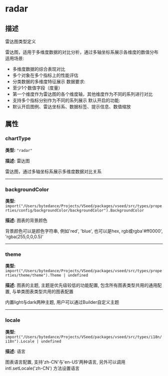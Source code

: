 # radar
## 描述
雷达图类型定义

雷达图，适用于多维度数据的对比分析，通过多轴坐标系展示各维度的数值分布
适用场景:
- 多维度数据的综合表现对比
- 多个对象在多个指标上的性能评估
- 分类数据的多维度特征展示
数据要求:
- 至少1个数值字段（度量）
- 第一个维度作为雷达图的各个维度轴，其他维度作为不同的系列进行对比
- 支持多个指标分别作为不同的系列展示
默认开启的功能:
- 默认开启图例、雷达坐标系、数据标签、提示信息、数值缩放


## 属性

### chartType

**类型:** `"radar"`

**描述:**
雷达图

雷达图，通过多轴坐标系展示多维度数据对比关系

---

### backgroundColor

**类型:** `import("/Users/bytedance/Projects/VSeed/packages/vseed/src/types/properties/config/backgroundColor/backgroundColor").BackgroundColor`

**描述:**
图表的背景颜色

背景颜色可以是颜色字符串, 例如'red', 'blue', 也可以是hex, rgb或rgba'#ff0000', 'rgba(255,0,0,0.5)'

---

### theme

**类型:** `import("/Users/bytedance/Projects/VSeed/packages/vseed/src/types/properties/theme/theme").Theme | undefined`

**描述:**
图表的主题, 主题是优先级较低的功能配置, 包含所有图表类型共用的通用配置, 与单类图表类型共用的图表配置

内置light与dark两种主题, 用户可以通过Builder自定义主题

---

### locale

**类型:** `import("/Users/bytedance/Projects/VSeed/packages/vseed/src/types/i18n/i18n").Locale | undefined`

**描述:**
语言

图表语言配置, 支持'zh-CN'与'en-US'两种语言, 另外可以调用 intl.setLocale('zh-CN') 方法设置语言